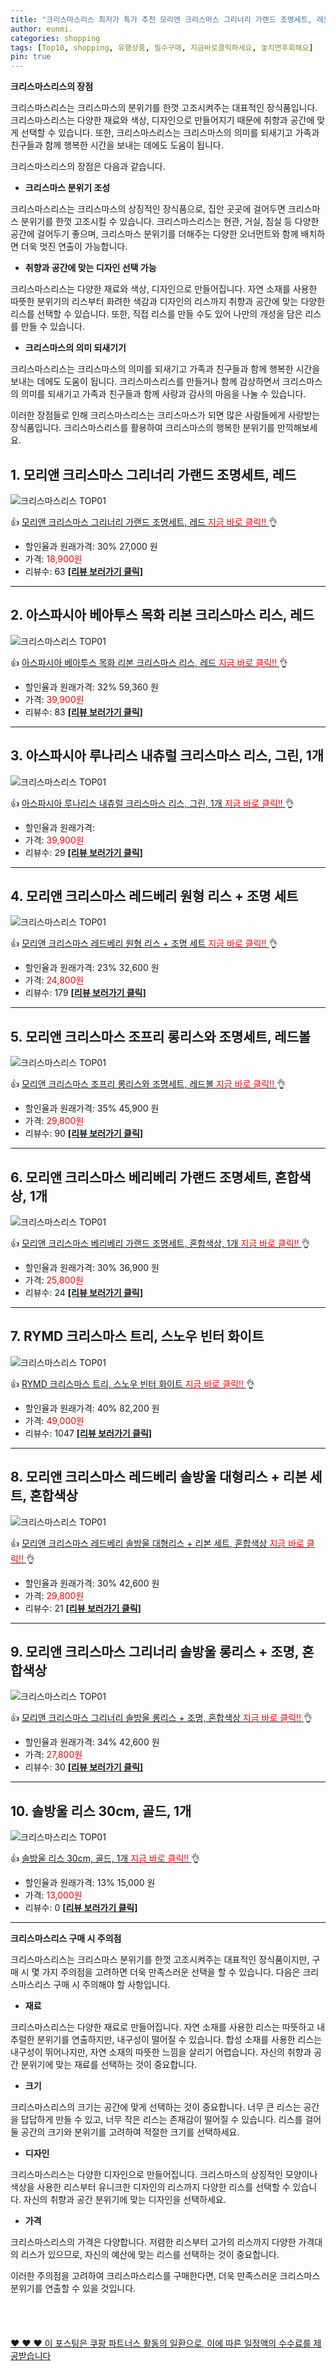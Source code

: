```yaml
---
title: "크리스마스리스 최저가 특가 추천 모리앤 크리스마스 그리너리 가랜드 조명세트, 레드 비교 장점 구매가이드"
author: eunmi.
categories: shopping
tags: [Top10, shopping, 유행상품, 필수구매, 지금바로클릭하세요, 놓치면후회해요]
pin: true
---
```

**크리스마스리스의 장점**

크리스마스리스는 크리스마스의 분위기를 한껏 고조시켜주는 대표적인 장식품입니다. 크리스마스리스는 다양한 재료와 색상, 디자인으로 만들어지기 때문에 취향과 공간에 맞게 선택할 수 있습니다. 또한, 크리스마스리스는 크리스마스의 의미를 되새기고 가족과 친구들과 함께 행복한 시간을 보내는 데에도 도움이 됩니다.

크리스마스리스의 장점은 다음과 같습니다.

* **크리스마스 분위기 조성**

크리스마스리스는 크리스마스의 상징적인 장식품으로, 집안 곳곳에 걸어두면 크리스마스 분위기를 한껏 고조시킬 수 있습니다. 크리스마스리스는 현관, 거실, 침실 등 다양한 공간에 걸어두기 좋으며, 크리스마스 분위기를 더해주는 다양한 오너먼트와 함께 배치하면 더욱 멋진 연출이 가능합니다.

* **취향과 공간에 맞는 디자인 선택 가능**

크리스마스리스는 다양한 재료와 색상, 디자인으로 만들어집니다. 자연 소재를 사용한 따뜻한 분위기의 리스부터 화려한 색감과 디자인의 리스까지 취향과 공간에 맞는 다양한 리스를 선택할 수 있습니다. 또한, 직접 리스를 만들 수도 있어 나만의 개성을 담은 리스를 만들 수 있습니다.

* **크리스마스의 의미 되새기기**

크리스마스리스는 크리스마스의 의미를 되새기고 가족과 친구들과 함께 행복한 시간을 보내는 데에도 도움이 됩니다. 크리스마스리스를 만들거나 함께 감상하면서 크리스마스의 의미를 되새기고 가족과 친구들과 함께 사랑과 감사의 마음을 나눌 수 있습니다.

이러한 장점들로 인해 크리스마스리스는 크리스마스가 되면 많은 사람들에게 사랑받는 장식품입니다. 크리스마스리스를 활용하여 크리스마스의 행복한 분위기를 만끽해보세요.

   

## 1. 모리앤 크리스마스 그리너리 가랜드 조명세트, 레드

![크리스마스리스 TOP01](https://thumbnail8.coupangcdn.com/thumbnails/remote/230x230ex/image/rs_quotation_api/qm3d6ejb/2bb0c8608a5d46209bcdc0df5460e7e3.jpg)


👍 [모리앤 크리스마스 그리너리 가랜드 조명세트, 레드 <font color=red> 지금 바로 클릭!! </font> ](https://link.coupang.com/re/AFFSDP?lptag=AF3617701&subid=GithubCoopas&pageKey=6789597028&traceid=V0-153&itemId=15993204156&vendorItemId=83198607303) 👌 


- 할인율과 원래가격: 30%  27,000   원
- 가격: <span style='color:red'>18,900원</span>
- 리뷰수: 63  [**[리뷰 보러가기 클릭]**](https://link.coupang.com/re/AFFSDP?lptag=AF3617701&subid=GithubCoopas&pageKey=6789597028&traceid=V0-153&itemId=15993204156&vendorItemId=83198607303)

---


   

## 2. 아스파시아 베아투스 목화 리본 크리스마스 리스, 레드

![크리스마스리스 TOP01](https://thumbnail7.coupangcdn.com/thumbnails/remote/230x230ex/image/retail/images/7436831494710085-07ab89f1-e57a-4f5a-8e5b-927147026610.jpg)


👍 [아스파시아 베아투스 목화 리본 크리스마스 리스, 레드 <font color=red> 지금 바로 클릭!! </font> ](https://link.coupang.com/re/AFFSDP?lptag=AF3617701&subid=GithubCoopas&pageKey=6062542970&traceid=V0-153&itemId=11154602285&vendorItemId=78432904607) 👌 


- 할인율과 원래가격: 32%  59,360   원
- 가격: <span style='color:red'>39,900원</span>
- 리뷰수: 83  [**[리뷰 보러가기 클릭]**](https://link.coupang.com/re/AFFSDP?lptag=AF3617701&subid=GithubCoopas&pageKey=6062542970&traceid=V0-153&itemId=11154602285&vendorItemId=78432904607)

---


   

## 3. 아스파시아 루나리스 내츄럴 크리스마스 리스, 그린, 1개

![크리스마스리스 TOP01](https://thumbnail8.coupangcdn.com/thumbnails/remote/230x230ex/image/retail/images/3658967654852633-ad5799e8-0ddf-430b-ad13-8fc580ca99b0.jpg)


👍 [아스파시아 루나리스 내츄럴 크리스마스 리스, 그린, 1개 <font color=red> 지금 바로 클릭!! </font> ](https://link.coupang.com/re/AFFSDP?lptag=AF3617701&subid=GithubCoopas&pageKey=6776646330&traceid=V0-153&itemId=15924788109&vendorItemId=83132013185) 👌 


- 할인율과 원래가격: 
- 가격: <span style='color:red'>39,900원</span>
- 리뷰수: 29  [**[리뷰 보러가기 클릭]**](https://link.coupang.com/re/AFFSDP?lptag=AF3617701&subid=GithubCoopas&pageKey=6776646330&traceid=V0-153&itemId=15924788109&vendorItemId=83132013185)

---


   

## 4. 모리앤 크리스마스 레드베리 원형 리스 + 조명 세트

![크리스마스리스 TOP01](https://thumbnail7.coupangcdn.com/thumbnails/remote/230x230ex/image/rs_quotation_api/9ejdzriy/ae845449e3e645178d2cf7030da434e3.jpg)


👍 [모리앤 크리스마스 레드베리 원형 리스 + 조명 세트 <font color=red> 지금 바로 클릭!! </font> ](https://link.coupang.com/re/AFFSDP?lptag=AF3617701&subid=GithubCoopas&pageKey=6059675932&traceid=V0-153&itemId=11136778597&vendorItemId=78415269864) 👌 


- 할인율과 원래가격: 23%  32,600   원
- 가격: <span style='color:red'>24,800원</span>
- 리뷰수: 179  [**[리뷰 보러가기 클릭]**](https://link.coupang.com/re/AFFSDP?lptag=AF3617701&subid=GithubCoopas&pageKey=6059675932&traceid=V0-153&itemId=11136778597&vendorItemId=78415269864)

---


   

## 5. 모리앤 크리스마스 조프리 롱리스와 조명세트, 레드볼

![크리스마스리스 TOP01](https://thumbnail8.coupangcdn.com/thumbnails/remote/230x230ex/image/retail/images/2022/09/21/9/1/37461c1f-eb8d-46c4-ae96-6c2c8b00cf1a.jpg)


👍 [모리앤 크리스마스 조프리 롱리스와 조명세트, 레드볼 <font color=red> 지금 바로 클릭!! </font> ](https://link.coupang.com/re/AFFSDP?lptag=AF3617701&subid=GithubCoopas&pageKey=6059306301&traceid=V0-153&itemId=15993204793&vendorItemId=83198608448) 👌 


- 할인율과 원래가격: 35%  45,900   원
- 가격: <span style='color:red'>29,800원</span>
- 리뷰수: 90  [**[리뷰 보러가기 클릭]**](https://link.coupang.com/re/AFFSDP?lptag=AF3617701&subid=GithubCoopas&pageKey=6059306301&traceid=V0-153&itemId=15993204793&vendorItemId=83198608448)

---


   

## 6. 모리앤 크리스마스 베리베리 가랜드 조명세트, 혼합색상, 1개

![크리스마스리스 TOP01](https://thumbnail9.coupangcdn.com/thumbnails/remote/230x230ex/image/rs_quotation_api/lm9jn7pq/f42b6431ea164cf88f77daad9c1d2c9f.jpg)


👍 [모리앤 크리스마스 베리베리 가랜드 조명세트, 혼합색상, 1개 <font color=red> 지금 바로 클릭!! </font> ](https://link.coupang.com/re/AFFSDP?lptag=AF3617701&subid=GithubCoopas&pageKey=6789597377&traceid=V0-153&itemId=15993205980&vendorItemId=83198609915) 👌 


- 할인율과 원래가격: 30%  36,900   원
- 가격: <span style='color:red'>25,800원</span>
- 리뷰수: 24  [**[리뷰 보러가기 클릭]**](https://link.coupang.com/re/AFFSDP?lptag=AF3617701&subid=GithubCoopas&pageKey=6789597377&traceid=V0-153&itemId=15993205980&vendorItemId=83198609915)

---


   

## 7. RYMD 크리스마스 트리, 스노우 빈터 화이트

![크리스마스리스 TOP01](https://thumbnail10.coupangcdn.com/thumbnails/remote/230x230ex/image/vendor_inventory/6f15/fe6e8d4b8f9eeea4ba65a7ac6adc97537dc82e6b19f8b07be4323307cd68.jpg)


👍 [RYMD 크리스마스 트리, 스노우 빈터 화이트 <font color=red> 지금 바로 클릭!! </font> ](https://link.coupang.com/re/AFFSDP?lptag=AF3617701&subid=GithubCoopas&pageKey=4530443005&traceid=V0-153&itemId=5471602199&vendorItemId=87350305678) 👌 


- 할인율과 원래가격: 40%  82,200   원
- 가격: <span style='color:red'>49,000원</span>
- 리뷰수: 1047  [**[리뷰 보러가기 클릭]**](https://link.coupang.com/re/AFFSDP?lptag=AF3617701&subid=GithubCoopas&pageKey=4530443005&traceid=V0-153&itemId=5471602199&vendorItemId=87350305678)

---


   

## 8. 모리앤 크리스마스 레드베리 솔방울 대형리스 + 리본 세트, 혼합색상

![크리스마스리스 TOP01](https://thumbnail8.coupangcdn.com/thumbnails/remote/230x230ex/image/rs_quotation_api/u3vbrvim/454b78e8d61a4d579a0dfd5568b9fbea.jpg)


👍 [모리앤 크리스마스 레드베리 솔방울 대형리스 + 리본 세트, 혼합색상 <font color=red> 지금 바로 클릭!! </font> ](https://link.coupang.com/re/AFFSDP?lptag=AF3617701&subid=GithubCoopas&pageKey=6824701949&traceid=V0-153&itemId=16186084801&vendorItemId=83381325392) 👌 


- 할인율과 원래가격: 30%  42,600   원
- 가격: <span style='color:red'>29,800원</span>
- 리뷰수: 21  [**[리뷰 보러가기 클릭]**](https://link.coupang.com/re/AFFSDP?lptag=AF3617701&subid=GithubCoopas&pageKey=6824701949&traceid=V0-153&itemId=16186084801&vendorItemId=83381325392)

---


   

## 9. 모리앤 크리스마스 그리너리 솔방울 롱리스 + 조명, 혼합색상

![크리스마스리스 TOP01](https://thumbnail8.coupangcdn.com/thumbnails/remote/230x230ex/image/retail/images/22130445299377-a9915529-3277-45a0-9672-722b39d1ab26.jpg)


👍 [모리앤 크리스마스 그리너리 솔방울 롱리스 + 조명, 혼합색상 <font color=red> 지금 바로 클릭!! </font> ](https://link.coupang.com/re/AFFSDP?lptag=AF3617701&subid=GithubCoopas&pageKey=6059306307&traceid=V0-153&itemId=11134491352&vendorItemId=78413019078) 👌 


- 할인율과 원래가격: 34%  42,600   원
- 가격: <span style='color:red'>27,800원</span>
- 리뷰수: 30  [**[리뷰 보러가기 클릭]**](https://link.coupang.com/re/AFFSDP?lptag=AF3617701&subid=GithubCoopas&pageKey=6059306307&traceid=V0-153&itemId=11134491352&vendorItemId=78413019078)

---


   

## 10. 솔방울 리스 30cm, 골드, 1개

![크리스마스리스 TOP01](https://thumbnail7.coupangcdn.com/thumbnails/remote/230x230ex/image/vendor_inventory/0e89/fd4053ec937b36857961f398d119b5285280a02adadf64cc648ec6ae623d.jpg)


👍 [솔방울 리스 30cm, 골드, 1개 <font color=red> 지금 바로 클릭!! </font> ](https://link.coupang.com/re/AFFSDP?lptag=AF3617701&subid=GithubCoopas&pageKey=7677511791&traceid=V0-153&itemId=20497668923&vendorItemId=87576016463) 👌 


- 할인율과 원래가격: 13%  15,000   원
- 가격: <span style='color:red'>13,000원</span>
- 리뷰수: 0  [**[리뷰 보러가기 클릭]**](https://link.coupang.com/re/AFFSDP?lptag=AF3617701&subid=GithubCoopas&pageKey=7677511791&traceid=V0-153&itemId=20497668923&vendorItemId=87576016463)

---
**크리스마스리스 구매 시 주의점**

크리스마스리스는 크리스마스 분위기를 한껏 고조시켜주는 대표적인 장식품이지만, 구매 시 몇 가지 주의점을 고려하면 더욱 만족스러운 선택을 할 수 있습니다. 다음은 크리스마스리스 구매 시 주의해야 할 사항입니다.

* **재료**

크리스마스리스는 다양한 재료로 만들어집니다. 자연 소재를 사용한 리스는 따뜻하고 내추럴한 분위기를 연출하지만, 내구성이 떨어질 수 있습니다. 합성 소재를 사용한 리스는 내구성이 뛰어나지만, 자연 소재의 따뜻한 느낌을 살리기 어렵습니다. 자신의 취향과 공간 분위기에 맞는 재료를 선택하는 것이 중요합니다.

* **크기**

크리스마스리스의 크기는 공간에 맞게 선택하는 것이 중요합니다. 너무 큰 리스는 공간을 답답하게 만들 수 있고, 너무 작은 리스는 존재감이 떨어질 수 있습니다. 리스를 걸어둘 공간의 크기와 분위기를 고려하여 적절한 크기를 선택하세요.

* **디자인**

크리스마스리스는 다양한 디자인으로 만들어집니다. 크리스마스의 상징적인 모양이나 색상을 사용한 리스부터 유니크한 디자인의 리스까지 다양한 리스를 선택할 수 있습니다. 자신의 취향과 공간 분위기에 맞는 디자인을 선택하세요.

* **가격**

크리스마스리스의 가격은 다양합니다. 저렴한 리스부터 고가의 리스까지 다양한 가격대의 리스가 있으므로, 자신의 예산에 맞는 리스를 선택하는 것이 중요합니다.

이러한 주의점을 고려하여 크리스마스리스를 구매한다면, 더욱 만족스러운 크리스마스 분위기를 연출할 수 있을 것입니다.<br><br><br><br><br> [ ❤ ❤ ❤ 이 포스팅은 쿠팡 파트너스 활동의 일환으로, 이에 따른 일정액의 수수료를 제공받습니다](https://link.coupang.com/a/bcEFyh)